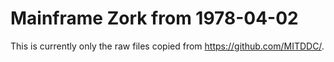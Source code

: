 # Mainframe Zork from 1978-04-02
This is currently only the raw files copied from https://github.com/MITDDC/.
